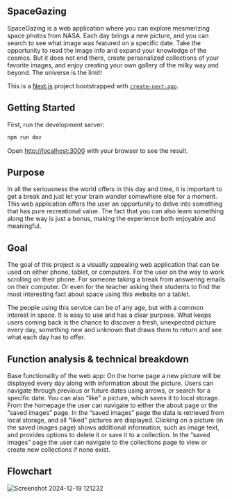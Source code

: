## SpaceGazing
SpaceGazing is a web application where you can explore mesmerizing space photos
from NASA. Each day brings a new picture, and you can search to see what image was
featured on a specific date. Take the opportunity to read the image info and expand
your knowledge of the cosmos. But it does not end there, create personalized
collections of your favorite images, and enjoy creating your own gallery of the milky
way and beyond. The universe is the limit!


This is a [Next.js](https://nextjs.org) project bootstrapped with [`create-next-app`](https://nextjs.org/docs/app/api-reference/cli/create-next-app).

## Getting Started

First, run the development server:

```bash
npm run dev
```

Open [http://localhost:3000](http://localhost:3000) with your browser to see the result.

## Purpose
In all the seriousness the world offers in this day and time, it is important to get
a break and just let your brain wander somewhere else for a moment. This web
application offers the user an opportunity to delve into something that has pure
recreational value. The fact that you can also learn something along the way is just a
bonus, making the experience both enjoyable and meaningful.

## Goal
The goal of this project is a visually appealing web
application that can be used on either phone, tablet, or computers. For the user on the
way to work scrolling on their phone. For someone taking a break from answering
emails on their computer. Or even for the teacher asking their students to find the
most interesting fact about space using this website on a tablet.

The people using this service can be of any age, but with a common interest in space.
It is easy to use and has a clear purpose. What keeps users coming back is the chance
to discover a fresh, unexpected picture every day, something new and unknown that
draws them to return and see what each day has to offer.

## Function analysis & technical breakdown
Base functionality of the web app:
On the home page a new picture will be displayed every day along with information
about the picture. Users can navigate through previous or future dates using arrows,
or search for a specific date. You can also “like” a picture, which saves it to local
storage. From the homepage the user can navigate to either the about page or the
“saved images” page. In the “saved images” page the data is retrieved from local
storage, and all “liked” pictures are displayed. Clicking on a picture (in the saved
images page) shows additional information, such as image text, and provides options
to delete it or save it to a collection. In the “saved images” page the user can navigate
to the collections page to view or create new collections if none exist.

## Flowchart

![Screenshot 2024-12-19 121232](https://github.com/user-attachments/assets/4cb0f200-06ea-4cab-b31a-7352187b656e)


